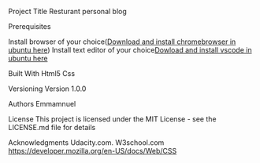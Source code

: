 Project Title
Resturant personal blog

Prerequisites

Install browser of your choice(<a href="https://itsfoss.com/install-chrome-ubuntu/">Download and install chromebrowser in ubuntu here</a>)
Install text editor of your choice<a href="https://code.visualstudio.com/download">Dowload and install vscode in ubuntu here</a>


Built With
Html5 
Css


Versioning
Version 1.0.0

Authors
Emmamnuel

License
This project is licensed under the MIT License - see the LICENSE.md file for details

Acknowledgments
Udacity.com.
W3school.com
https://developer.mozilla.org/en-US/docs/Web/CSS